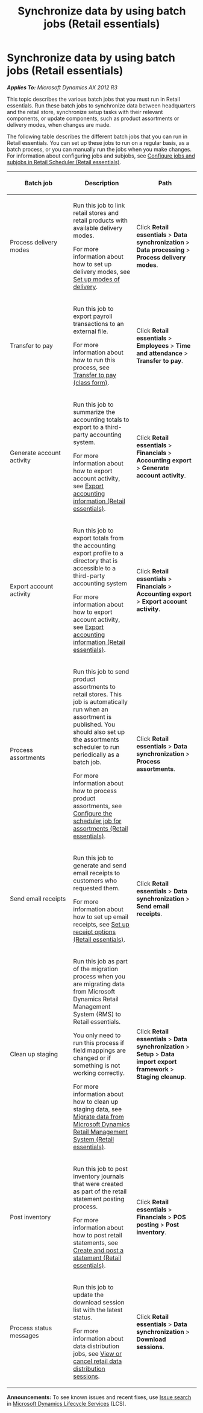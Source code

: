 ﻿---
title: Synchronize data by using batch jobs (Retail essentials)
TOCTitle: Synchronize data by using batch jobs (Retail essentials)
ms:assetid: 786752f6-9942-4732-a070-9f9c6b593c05
ms:mtpsurl: https://technet.microsoft.com/en-us/library/Dn756402(v=AX.60)
ms:contentKeyID: 62524901
ms.date: 11/13/2014
mtps_version: v=AX.60
f1_keywords:
- MsDynAx060.Forms.Dialog
- MsDynAx060.Forms.RetailCDXDownloadSessionDataStore
---

# Synchronize data by using batch jobs (Retail essentials) 


_**Applies To:** Microsoft Dynamics AX 2012 R3_

This topic describes the various batch jobs that you must run in Retail essentials. Run these batch jobs to synchronize data between headquarters and the retail store, synchronize setup tasks with their relevant components, or update components, such as product assortments or delivery modes, when changes are made.

The following table describes the different batch jobs that you can run in Retail essentials. You can set up these jobs to run on a regular basis, as a batch process, or you can manually run the jobs when you make changes. For information about configuring jobs and subjobs, see [Configure jobs and subjobs in Retail Scheduler (Retail essentials)](configure-jobs-and-subjobs-in-retail-scheduler-retail-essentials.md).

<table>
<colgroup>
<col style="width: 33%" />
<col style="width: 33%" />
<col style="width: 33%" />
</colgroup>
<thead>
<tr class="header">
<th><p>Batch job</p></th>
<th><p>Description</p></th>
<th><p>Path</p></th>
</tr>
</thead>
<tbody>
<tr class="odd">
<td><p>Process delivery modes</p></td>
<td><p>Run this job to link retail stores and retail products with available delivery modes.</p>
<p>For more information about how to set up delivery modes, see <a href="set-up-modes-of-delivery.md">Set up modes of delivery</a>.</p></td>
<td><p>Click <strong>Retail essentials</strong> &gt; <strong>Data synchronization</strong> &gt; <strong>Data processing</strong> &gt; <strong>Process delivery modes</strong>.</p></td>
</tr>
<tr class="even">
<td><p>Transfer to pay</p></td>
<td><p>Run this job to export payroll transactions to an external file.</p>
<p>For more information about how to run this process, see <a href="https://technet.microsoft.com/en-us/library/aa596780(v=ax.60)">Transfer to pay (class form)</a>.</p></td>
<td><p>Click <strong>Retail essentials</strong> &gt; <strong>Employees</strong> &gt; <strong>Time and attendance</strong> &gt; <strong>Transfer to pay</strong>.</p></td>
</tr>
<tr class="odd">
<td><p>Generate account activity</p></td>
<td><p>Run this job to summarize the accounting totals to export to a third-party accounting system.</p>
<p>For more information about how to export account activity, see <a href="export-accounting-information-retail-essentials.md">Export accounting information (Retail essentials)</a>.</p></td>
<td><p>Click <strong>Retail essentials</strong> &gt; <strong>Financials</strong> &gt; <strong>Accounting export</strong> &gt; <strong>Generate account activity</strong>.</p></td>
</tr>
<tr class="even">
<td><p>Export account activity</p></td>
<td><p>Run this job to export totals from the accounting export profile to a directory that is accessible to a third-party accounting system</p>
<p>For more information about how to export account activity, see <a href="export-accounting-information-retail-essentials.md">Export accounting information (Retail essentials)</a>.</p></td>
<td><p>Click <strong>Retail essentials</strong> &gt; <strong>Financials</strong> &gt; <strong>Accounting export</strong> &gt; <strong>Export account activity</strong>.</p></td>
</tr>
<tr class="odd">
<td><p>Process assortments</p></td>
<td><p>Run this job to send product assortments to retail stores. This job is automatically run when an assortment is published. You should also set up the assortments scheduler to run periodically as a batch job.</p>
<p>For more information about how to process product assortments, see <a href="configure-the-scheduler-job-for-assortments-retail-essentials.md">Configure the scheduler job for assortments (Retail essentials)</a>.</p></td>
<td><p>Click <strong>Retail essentials</strong> &gt; <strong>Data synchronization</strong> &gt; <strong>Process assortments</strong>.</p></td>
</tr>
<tr class="even">
<td><p>Send email receipts</p></td>
<td><p>Run this job to generate and send email receipts to customers who requested them.</p>
<p>For more information about how to set up email receipts, see <a href="set-up-receipt-options-retail-essentials.md">Set up receipt options (Retail essentials)</a>.</p></td>
<td><p>Click <strong>Retail essentials</strong> &gt; <strong>Data synchronization</strong> &gt; <strong>Send email receipts</strong>.</p></td>
</tr>
<tr class="odd">
<td><p>Clean up staging</p></td>
<td><p>Run this job as part of the migration process when you are migrating data from Microsoft Dynamics Retail Management System (RMS) to Retail essentials.</p>
<p>You only need to run this process if field mappings are changed or if something is not working correctly.</p>
<p>For more information about how to clean up staging data, see <a href="migrate-data-from-microsoft-dynamics-retail-management-system-retail-essentials.md">Migrate data from Microsoft Dynamics Retail Management System (Retail essentials)</a>.</p></td>
<td><p>Click <strong>Retail essentials</strong> &gt; <strong>Data synchronization</strong> &gt; <strong>Setup</strong> &gt; <strong>Data import export framework</strong> &gt; <strong>Staging cleanup</strong>.</p></td>
</tr>
<tr class="even">
<td><p>Post inventory</p></td>
<td><p>Run this job to post inventory journals that were created as part of the retail statement posting process.</p>
<p>For more information about how to post retail statements, see <a href="create-and-post-a-statement-retail-essentials.md">Create and post a statement (Retail essentials)</a>.</p></td>
<td><p>Click <strong>Retail essentials</strong> &gt; <strong>Financials</strong> &gt; <strong>POS posting</strong> &gt; <strong>Post inventory</strong>.</p></td>
</tr>
<tr class="odd">
<td><p>Process status messages</p></td>
<td><p>Run this job to update the download session list with the latest status.</p>
<p>For more information about data distribution jobs, see <a href="view-or-cancel-retail-data-distribution-sessions.md">View or cancel retail data distribution sessions</a>.</p></td>
<td><p>Click <strong>Retail essentials</strong> &gt; <strong>Data synchronization</strong> &gt; <strong>Download sessions</strong>.</p></td>
</tr>
</tbody>
</table>

  
**Announcements:** To see known issues and recent fixes, use [Issue search](http://go.microsoft.com/fwlink/?linkid=389258) in [Microsoft Dynamics Lifecycle Services](http://go.microsoft.com/fwlink/?linkid=306505) (LCS).

